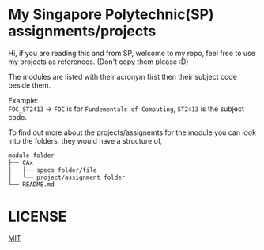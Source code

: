 # My Singapore Polytechnic(SP) assignments/projects

Hi, if you are reading this and from SP, welcome to my repo, feel free to use my projects as references. (Don't copy them please :D)  

The modules are listed with their acronym first then their subject code beside them.  

Example:  
`FOC_ST2413` &rarr; `FOC` is for `Fundementals of Computing`, `ST2413` is the subject code.  

To find out more about the projects/assignemts for the module you can look into the folders, they would have a structure of,  
```bash
module folder
├── CAx
│   ├── specs folder/file
│   └── project/assignment folder
└── README.md
```

# LICENSE
[MIT](LICENSE)